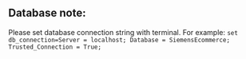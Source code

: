 

## Database note:
Please set database connection string with terminal. For example:
`set db_connection=Server = localhost; Database = SiemensEcommerce; Trusted_Connection = True;`
